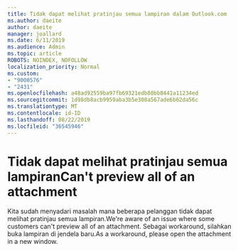 ```yaml
---
title: Tidak dapat melihat pratinjau semua lampiran dalam Outlook.com
ms.author: daeite
author: daeite
manager: joallard
ms.date: 6/11/2019
ms.audience: Admin
ms.topic: article
ROBOTS: NOINDEX, NOFOLLOW
localization_priority: Normal
ms.custom:
- "9000576"
- "2431"
ms.openlocfilehash: a48ad92559ba97fb69321edb80bb8441a11234ed
ms.sourcegitcommit: 1d98db8acb9959aba3b5e308a567ade6b62da56c
ms.translationtype: MT
ms.contentlocale: id-ID
ms.lasthandoff: 08/22/2019
ms.locfileid: "36545946"
---
```

# <a name="cant-preview-all-of-an-attachment"></a><span data-ttu-id="b7bc5-102">Tidak dapat melihat pratinjau semua lampiran</span><span class="sxs-lookup"><span data-stu-id="b7bc5-102">Can't preview all of an attachment</span></span>

<span data-ttu-id="b7bc5-103">Kita sudah menyadari masalah mana beberapa pelanggan tidak dapat melihat pratinjau semua lampiran.</span><span class="sxs-lookup"><span data-stu-id="b7bc5-103">We're aware of an issue where some customers can't preview all of an attachment.</span></span> <span data-ttu-id="b7bc5-104">Sebagai workaround, silahkan buka lampiran di jendela baru.</span><span class="sxs-lookup"><span data-stu-id="b7bc5-104">As a workaround, please open the attachment in a new window.</span></span>